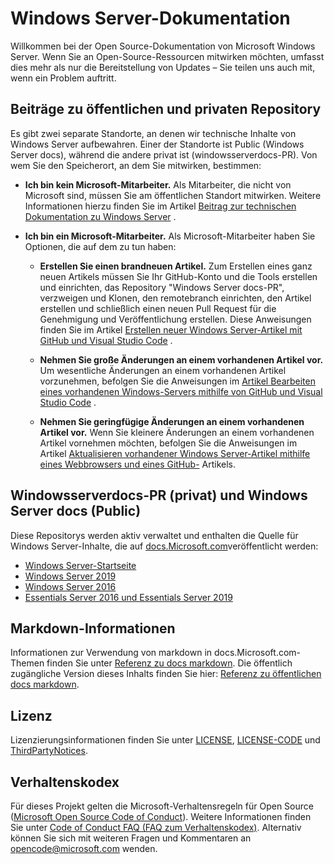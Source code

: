 # <a name="windows-server-documentation"></a>Windows Server-Dokumentation

Willkommen bei der Open Source-Dokumentation von Microsoft Windows Server. Wenn Sie an Open-Source-Ressourcen mitwirken möchten, umfasst dies mehr als nur die Bereitstellung von Updates – Sie teilen uns auch mit, wenn ein Problem auftritt.

## <a name="public-vs-private-repo-contributions"></a>Beiträge zu öffentlichen und privaten Repository

Es gibt zwei separate Standorte, an denen wir technische Inhalte von Windows Server aufbewahren. Einer der Standorte ist Public (Windows Server docs), während die andere privat ist (windowsserverdocs-PR). Von wem Sie den Speicherort, an dem Sie mitwirken, bestimmen:

- **Ich bin kein Microsoft-Mitarbeiter.** Als Mitarbeiter, die nicht von Microsoft sind, müssen Sie am öffentlichen Standort mitwirken. Weitere Informationen hierzu finden Sie im Artikel [Beitrag zur technischen Dokumentation zu Windows Server](https://github.com/MicrosoftDocs/windowsserverdocs/blob/master/CONTRIBUTING.md) .

- **Ich bin ein Microsoft-Mitarbeiter.** Als Microsoft-Mitarbeiter haben Sie Optionen, die auf dem zu tun haben:

    - **Erstellen Sie einen brandneuen Artikel.** Zum Erstellen eines ganz neuen Artikels müssen Sie Ihr GitHub-Konto und die Tools erstellen und einrichten, das Repository "Windows Server docs-PR", verzweigen und Klonen, den remotebranch einrichten, den Artikel erstellen und schließlich einen neuen Pull Request für die Genehmigung und Veröffentlichung erstellen. Diese Anweisungen finden Sie im Artikel [Erstellen neuer Windows Server-Artikel mit GitHub und Visual Studio Code](https://github.com/MicrosoftDocs/windowsserverdocs/blob/master/Contributor-guide/create-new-using-github.md) .

    - **Nehmen Sie große Änderungen an einem vorhandenen Artikel vor.** Um wesentliche Änderungen an einem vorhandenen Artikel vorzunehmen, befolgen Sie die Anweisungen im [Artikel Bearbeiten eines vorhandenen Windows-Servers mithilfe von GitHub und Visual Studio Code](https://github.com/MicrosoftDocs/windowsserverdocs/blob/master/Contributor-guide/edit-existing-using-github.md) .

    - **Nehmen Sie geringfügige Änderungen an einem vorhandenen Artikel vor.** Wenn Sie kleinere Änderungen an einem vorhandenen Artikel vornehmen möchten, befolgen Sie die Anweisungen im Artikel [Aktualisieren vorhandener Windows Server-Artikel mithilfe eines Webbrowsers und eines GitHub-](https://github.com/MicrosoftDocs/windowsserverdocs/blob/master/Contributor-guide/github-browser-updates.md) Artikels.

## <a name="windowsserverdocs-pr-private-and-windowsserverdocs-public"></a>Windowsserverdocs-PR (privat) und Windows Server docs (Public)

Diese Repositorys werden aktiv verwaltet und enthalten die Quelle für Windows Server-Inhalte, die auf [docs.Microsoft.com](https://docs.microsoft.com)veröffentlicht werden:

- [Windows Server-Startseite](https://docs.microsoft.com/windows-server/)
- [Windows Server 2019](https://docs.microsoft.com/windows-server/get-started-19/get-started-19)
- [Windows Server 2016](https://docs.microsoft.com/windows-server/get-started/server-basics)
- [Essentials Server 2016 und Essentials Server 2019](https://docs.microsoft.com/windows-server-essentials/get-started/get-started)

## <a name="markdown-info"></a>Markdown-Informationen

Informationen zur Verwendung von markdown in docs.Microsoft.com-Themen finden Sie unter [Referenz zu docs markdown](https://review.docs.microsoft.com/help/contribute/markdown-reference?branch=master). Die öffentlich zugängliche Version dieses Inhalts finden Sie hier: [Referenz zu öffentlichen docs markdown](https://docs.microsoft.com/contribute/markdown-reference).

## <a name="license"></a>Lizenz

Lizenzierungsinformationen finden Sie unter [LICENSE](https://github.com/MicrosoftDocs/windowsserverdocs-pr/blob/master/LICENSE), [LICENSE-CODE](https://github.com/MicrosoftDocs/windowsserverdocs-pr/blob/master/LICENSE-CODE) und [ThirdPartyNotices](https://github.com/MicrosoftDocs/windowsserverdocs-pr/blob/master/ThirdPartyNotices).

## <a name="code-of-conduct"></a>Verhaltenskodex

Für dieses Projekt gelten die Microsoft-Verhaltensregeln für Open Source ([Microsoft Open Source Code of Conduct](https://opensource.microsoft.com/codeofconduct/)). Weitere Informationen finden Sie unter [Code of Conduct FAQ (FAQ zum Verhaltenskodex)](https://opensource.microsoft.com/codeofconduct/faq/). Alternativ können Sie sich mit weiteren Fragen und Kommentaren an [opencode@microsoft.com](mailto:opencode@microsoft.com) wenden.
